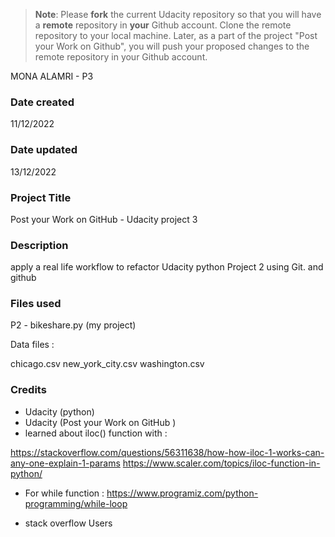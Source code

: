 >**Note**: Please **fork** the current Udacity repository so that you will have a **remote** repository in **your** Github account. Clone the remote repository to your local machine. Later, as a part of the project "Post your Work on Github", you will push your proposed changes to the remote repository in your Github account.


MONA ALAMRI - P3 

### Date created
11/12/2022 

### Date updated
13/12/2022

### Project Title
Post your Work on GitHub  - Udacity project 3 

### Description
apply a real life workflow to refactor Udacity python Project 2 using Git. and github 

### Files used
 P2 - bikeshare.py (my project)

Data files : 

chicago.csv
new_york_city.csv
washington.csv

### Credits

- Udacity (python)
- Udacity (Post your Work on GitHub )
- learned about iloc() function with : 

 https://stackoverflow.com/questions/56311638/how-how-iloc-1-works-can-any-one-explain-1-params 
 https://www.scaler.com/topics/iloc-function-in-python/


- For while function : https://www.programiz.com/python-programming/while-loop

- stack overflow Users



